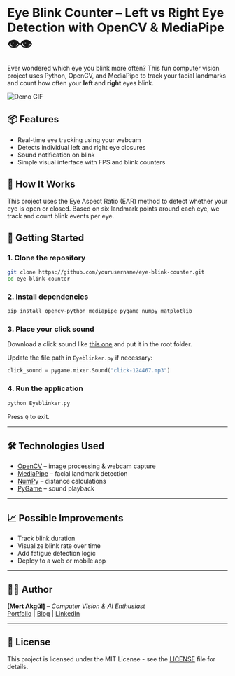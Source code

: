 # Eye Blink Counter – Left vs Right Eye Detection with OpenCV & MediaPipe 👁️👁️

Ever wondered which eye you blink more often? This fun computer vision project uses Python, OpenCV, and MediaPipe to track your facial landmarks and count how often your **left** and **right** eyes blink.

![Demo GIF](media/demo.gif)

## 📦 Features

- Real-time eye tracking using your webcam
- Detects individual left and right eye closures
- Sound notification on blink
- Simple visual interface with FPS and blink counters

## 🧠 How It Works

This project uses the Eye Aspect Ratio (EAR) method to detect whether your eye is open or closed. Based on six landmark points around each eye, we track and count blink events per eye.

## 🚀 Getting Started

### 1. Clone the repository

```bash
git clone https://github.com/yourusername/eye-blink-counter.git
cd eye-blink-counter
```

### 2. Install dependencies

```bash
pip install opencv-python mediapipe pygame numpy matplotlib
```

### 3. Place your click sound

Download a click sound like [this one](https://pixabay.com/sound-effects/click-124467/) and put it in the root folder.

Update the file path in `Eyeblinker.py` if necessary:
```python
click_sound = pygame.mixer.Sound("click-124467.mp3")
```

### 4. Run the application

```bash
python Eyeblinker.py
```

Press `Q` to exit.

---

## 🛠️ Technologies Used

- [OpenCV](https://opencv.org/) – image processing & webcam capture
- [MediaPipe](https://google.github.io/mediapipe/) – facial landmark detection
- [NumPy](https://numpy.org/) – distance calculations
- [PyGame](https://www.pygame.org/) – sound playback

---

## 📈 Possible Improvements

- Track blink duration
- Visualize blink rate over time
- Add fatigue detection logic
- Deploy to a web or mobile app

---

## 🧑‍💻 Author

**[Mert Akgül]** – *Computer Vision & AI Enthusiast*  
[Portfolio](https://medium.com/@Mert.A/list/projects-6f9bb92a3c21) | [Blog](https://medium.com/@Mert.A) | [LinkedIn](https://www.linkedin.com/in/mert-akgül)

---

## 📄 License

This project is licensed under the MIT License - see the [LICENSE](LICENSE) file for details.
